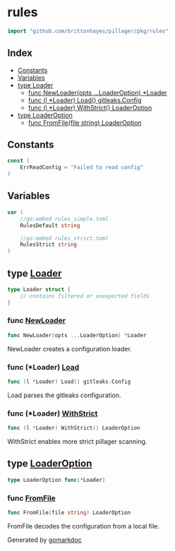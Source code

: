 <!-- Code generated by gomarkdoc. DO NOT EDIT -->

# rules

```go
import "github.com/brittonhayes/pillager/pkg/rules"
```

## Index

- [Constants](<#constants>)
- [Variables](<#variables>)
- [type Loader](<#type-loader>)
  - [func NewLoader(opts ...LoaderOption) *Loader](<#func-newloader>)
  - [func (l *Loader) Load() gitleaks.Config](<#func-loader-load>)
  - [func (l *Loader) WithStrict() LoaderOption](<#func-loader-withstrict>)
- [type LoaderOption](<#type-loaderoption>)
  - [func FromFile(file string) LoaderOption](<#func-fromfile>)


## Constants

```go
const (
    ErrReadConfig = "Failed to read config"
)
```

## Variables

```go
var (
    //go:embed rules_simple.toml
    RulesDefault string

    //go:embed rules_strict.toml
    RulesStrict string
)
```

## type [Loader](<https://github.com/brittonhayes/pillager/blob/main/pkg/rules/rules.go#L23-L25>)

```go
type Loader struct {
    // contains filtered or unexported fields
}
```

### func [NewLoader](<https://github.com/brittonhayes/pillager/blob/main/pkg/rules/rules.go#L31>)

```go
func NewLoader(opts ...LoaderOption) *Loader
```

NewLoader creates a configuration loader\.

### func \(\*Loader\) [Load](<https://github.com/brittonhayes/pillager/blob/main/pkg/rules/rules.go#L56>)

```go
func (l *Loader) Load() gitleaks.Config
```

Load parses the gitleaks configuration\.

### func \(\*Loader\) [WithStrict](<https://github.com/brittonhayes/pillager/blob/main/pkg/rules/rules.go#L46>)

```go
func (l *Loader) WithStrict() LoaderOption
```

WithStrict enables more strict pillager scanning\.

## type [LoaderOption](<https://github.com/brittonhayes/pillager/blob/main/pkg/rules/rules.go#L27>)

```go
type LoaderOption func(*Loader)
```

### func [FromFile](<https://github.com/brittonhayes/pillager/blob/main/pkg/rules/rules.go#L67>)

```go
func FromFile(file string) LoaderOption
```

FromFile decodes the configuration from a local file\.



Generated by [gomarkdoc](<https://github.com/princjef/gomarkdoc>)
